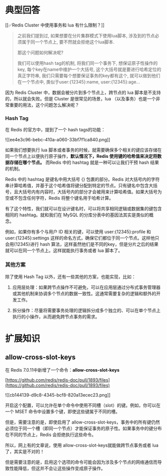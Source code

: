 # 典型回答
[[✅Redis Cluster 中使用事务和 lua 有什么限制？]]

> 之前我们提到过, 如果想要在分片集群模式下使用lua脚本, 涉及到的节点必须属于同一个节点上, 要不然就会拒绝这个lua脚本.
> 
> 那这个问题如何解决呢?
> 
> 我们可以使用hash tag的机制, 将我们同一个事务下, 想保证原子性操作的key, 每个key在name中维护一个大括号, 这个大括号就是要进行哈希定位的真正字符串, 我们只需要每个想要保证事务的key都有这个, 就可以做到他们在一个节点中, 类似于user:{12345}:name, user:{12345}:age...


因为 Redis  Cluster 中，数据会被分片到多个节点上，跨节点的 lua 脚本是不支持的，所以就会失败。但是 Cluster 是很常见的场景，lua （以及事务）也是一个非常重要的用法，这个问题怎么解决呢？



### Hash Tag


在 Redis 的官方中，提到了一个 hash tags的功能：



![[ee4e3c96-bebc-410a-a060-33bf7f1ca840.png]]



如果我们想要执行 lua 脚本或者事务的时候，就需要确保多个相关的键应该存储在同一个节点上以便执行原子操作，**默认情况下，Redis 使用键的哈希值来决定将数据存储在哪个节点。** 而Redis 中的 hashtag 就是一种可以让我们干预 hash 结果的机制。



Redis 中的 hashtag 是键名中用大括号 {} 包裹的部分。Redis 对大括号内的字符串计算哈希值，并基于这个哈希值将键分配到特定的节点。只有键名中包含大括号，且大括号内有内容时，大括号内的部分才会被用来计算哈希值。如果大括号为空或不包含任何字符，Redis 将整个键名用于哈希计算。



有了这个特性，我们就可以在设计键名时，可以将共享相同逻辑或数据集的键包含相同的 hashtag。就和我们在 MySQL 的分库分表中的基因法其实是类似的概念。



例如，如果你有多个与用户 ID 相关的键，可以使用 user:{12345}:profile 和 user:{12345}:settings 这样的命名方式，确保它们都位于同一个节点。这样他只会用{12345}进行 hash 算法，这样虽然他们是不同的key，但是分片之后的结果就可以在同一个节点上。这样就能执行事务或者 lua 脚本了。



### 其他方案


除了使用 Hash Tag 以外，还有一些其他的方案，也能实现，比如：



1. 应用层处理：如果跨节点操作不可避免，可以在应用层通过分布式事务管理器或其他机制来协调多个节点的数据一致性。这通常需要复杂的逻辑和额外的开发工作。



2. 拆分操作：尽量将需要事务处理的逻辑拆分成多个独立的、可以在单个节点上执行的小操作，从而避免跨节点事务的需求。

# 扩展知识


## **<font style="color:rgb(13, 13, 13);">allow-cross-slot-keys</font>**


在 Redis 7.0.11中新增了一个命令：**<font style="color:rgb(13, 13, 13);">allow-cross-slot-keys</font>**

**<font style="color:rgb(13, 13, 13);"></font>**

[https://github.com/redis/redis-doc/pull/1893/files](https://github.com/redis/redis-doc/pull/1893/files)

![[cb144139-d9c8-4345-bcf8-820a13ecec23.png]]



开启这个配置，可以允许在单个命令中使用不同槽（slot）的键。例如，你可以在一个 MSET 命令中设置多个键，即使这些键属于不同的槽。



但是，需要注意的是，即使启用了 allow-cross-slot-keys，事务中的所有键仍然必须位于同一个槽（即同一个节点）才能保证事务的原子性。如果事务中的键分布在不同的节点上，Redis 会拒绝执行这些命令。



所以，网上有的文章说，使用 allow-cross-slot-keys就能做跨节点事务或者 lua 了，其实是不对的！



但是需要注意的是，启用这个选项的命令可能会因为涉及多个节点的网络通信而导致性能降低，但这并不会让这些操作变成原子操作。







